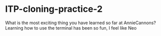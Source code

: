 # ITP-cloning-practice-2

What is the most exciting thing you have learned so far at AnnieCannons?
Learning how to use the terminal has been so fun, I feel like Neo
